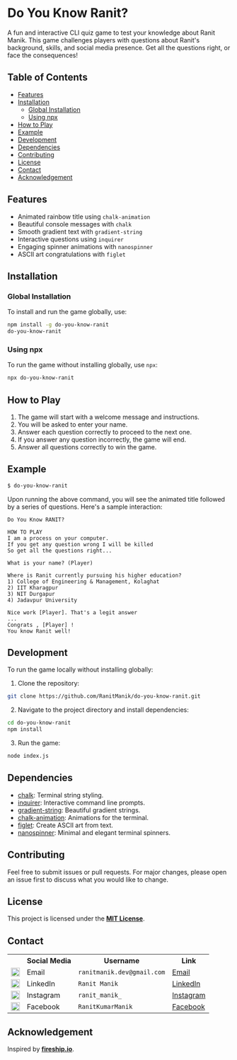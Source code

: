 # Do You Know Ranit?

A fun and interactive CLI quiz game to test your knowledge about Ranit Manik. This game challenges players with
questions about Ranit's background, skills, and social media presence. Get all the questions right, or face the
consequences!

## Table of Contents

- [Features](#features)
- [Installation](#installation)
    - [Global Installation](#global-installation)
    - [Using npx](#using-npx)
- [How to Play](#how-to-play)
- [Example](#example)
- [Development](#development)
- [Dependencies](#dependencies)
- [Contributing](#contributing)
- [License](#license)
- [Contact](#contact)
- [Acknowledgement](#acknowledgement)

## Features

- Animated rainbow title using `chalk-animation`
- Beautiful console messages with `chalk`
- Smooth gradient text with `gradient-string`
- Interactive questions using `inquirer`
- Engaging spinner animations with `nanospinner`
- ASCII art congratulations with `figlet`

## Installation

### Global Installation

To install and run the game globally, use:

```sh
npm install -g do-you-know-ranit
do-you-know-ranit
```

### Using npx

To run the game without installing globally, use `npx`:

```sh
npx do-you-know-ranit
```

## How to Play

1. The game will start with a welcome message and instructions.
2. You will be asked to enter your name.
3. Answer each question correctly to proceed to the next one.
4. If you answer any question incorrectly, the game will end.
5. Answer all questions correctly to win the game.

## Example

```sh
$ do-you-know-ranit
```

Upon running the above command, you will see the animated title followed by a series of questions. Here's a sample
interaction:

```
Do You Know RANIT?

HOW TO PLAY
I am a process on your computer.
If you get any question wrong I will be killed
So get all the questions right...

What is your name? (Player)

Where is Ranit currently pursuing his higher education?
1) College of Engineering & Management, Kolaghat
2) IIT Kharagpur
3) NIT Durgapur
4) Jadavpur University

Nice work [Player]. That's a legit answer
...
Congrats , [Player] !
You know Ranit well!
```

## Development

To run the game locally without installing globally:

1. Clone the repository:

```sh
git clone https://github.com/RanitManik/do-you-know-ranit.git
```

2. Navigate to the project directory and install dependencies:

```sh
cd do-you-know-ranit
npm install
```

3. Run the game:

```sh
node index.js
```

## Dependencies

- [chalk](https://www.npmjs.com/package/chalk): Terminal string styling.
- [inquirer](https://www.npmjs.com/package/inquirer): Interactive command line prompts.
- [gradient-string](https://www.npmjs.com/package/gradient-string): Beautiful gradient strings.
- [chalk-animation](https://www.npmjs.com/package/chalk-animation): Animations for the terminal.
- [figlet](https://www.npmjs.com/package/figlet): Create ASCII art from text.
- [nanospinner](https://www.npmjs.com/package/nanospinner): Minimal and elegant terminal spinners.

## Contributing

Feel free to submit issues or pull requests. For major changes, please open an issue first to discuss what you would
like to change.

## License

This project is licensed under the **[MIT License](LICENSE)**.

## Contact

<table>
  <tr>
    <th></th>
    <th>Social Media</th>
    <th>Username</th>
    <th>Link</th>
  </tr>
  <tr>
    <td><img src="https://cdn4.iconfinder.com/data/icons/social-media-logos-6/512/112-gmail_email_mail-512.png" width="20" /></td>
    <td>Email</td>
    <td><code>ranitmanik.dev@gmail.com</code></td>
    <td><a href="mailto:ranitmanik.dev@gmail.com" target="_blank">Email</a></td>
  </tr>
  <tr>
    <td><img src="https://upload.wikimedia.org/wikipedia/commons/thumb/c/ca/LinkedIn_logo_initials.png/480px-LinkedIn_logo_initials.png" width="20" /></td>
    <td>LinkedIn</td>
    <td><code>Ranit Manik</code></td>
    <td><a href="https://www.linkedin.com/in/ranit-manik/" target="_blank">LinkedIn</a></td>
  </tr>
  <tr>
    <td><img src="https://upload.wikimedia.org/wikipedia/commons/thumb/a/a5/Instagram_icon.png/600px-Instagram_icon.png" width="20" /></td>
    <td>Instagram</td>
    <td><code>ranit_manik_</code></td>
    <td><a href="https://www.instagram.com/ranit_manik_/" target="_blank">Instagram</a></td>
  </tr>
  <tr>
    <td><img src="https://upload.wikimedia.org/wikipedia/commons/6/6c/Facebook_Logo_2023.png" width="20" /></td>
    <td>Facebook</td>
    <td><code>RanitKumarManik</code></td>
    <td><a href="https://www.facebook.com/RanitKumarManik/" target="_blank">Facebook</a></td>
</tr>
</table>

## Acknowledgement

Inspired by **[fireship.io](https://www.youtube.com/@Fireship)**.
